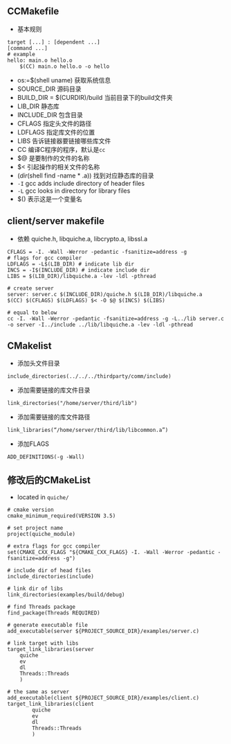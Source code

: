 ## CCMakefile

- 基本规则

```
target [...] : [dependent ...]
[command ...]
# example
hello: main.o hello.o
	$(CC) main.o hello.o -o hello
````

- os:=$(shell uname) 获取系统信息
- SOURCE_DIR 源码目录
- BUILD_DIR = $(CURDIR)/build 当前目录下的build文件夹
- LIB_DIR 静态库
- INCLUDE_DIR 包含目录
- CFLAGS 指定头文件的路径
- LDFLAGS 指定库文件的位置
- LIBS 告诉链接器要链接哪些库文件
- CC 编译C程序的程序，默认是`cc`
- $@ 是要制作的文件的名称
- $< 引起操作的相关文件的名称
- $(dir$(shell find -name * .a)) 找到对应静态库的目录
- `-I` gcc adds include directory of header files
- `-L` gcc looks in directory for library files
- $() 表示这是一个变量名

## client/server makefile

- 依赖 quiche.h, libquiche.a, libcrypto.a, libssl.a

```
CFLAGS = -I. -Wall -Werror -pedantic -fsanitize=address -g 
# flags for gcc compiler
LDFLAGS = -L$(LIB_DIR) # indicate lib dir
INCS = -I$(INCLUDE_DIR) # indicate include dir
LIBS = $(LIB_DIR)/libquiche.a -lev -ldl -pthread

# create server
server: server.c $(INCLUDE_DIR)/quiche.h $(LIB_DIR)/libquiche.a
$(CC) $(CFLAGS) $(LDFLAGS) $< -O $@ $(INCS) $(LIBS)

# equal to below
cc -I. -Wall -Werror -pedantic -fsanitize=address -g -L../lib server.c -o server -I../include ../lib/libquiche.a -lev -ldl -pthread
```

## CMakelist

- 添加头文件目录

```
include_directories(../../../thirdparty/comm/include)
```

- 添加需要链接的库文件目录

```
link_directories("/home/server/third/lib")
```

- 添加需要链接的库文件路径

```
link_libraries(“/home/server/third/lib/libcommon.a”)
```

- 添加FLAGS

```
ADD_DEFINITIONS(-g -Wall)
```

## 修改后的CMakeList

- located in `quiche/`

```
# cmake version
cmake_minimum_required(VERSION 3.5)

# set project name
project(quiche_module)

# extra flags for gcc compiler
set(CMAKE_CXX_FLAGS "${CMAKE_CXX_FLAGS} -I. -Wall -Werror -pedantic -fsanitize=address -g")

# include dir of head files
include_directories(include)

# link dir of libs
link_directories(examples/build/debug)

# find Threads package
find_package(Threads REQUIRED)

# generate executable file
add_executable(server ${PROJECT_SOURCE_DIR}/examples/server.c)

# link target with libs
target_link_libraries(server
	quiche
	ev
    dl
	Threads::Threads
	)

# the same as server
add_executable(client ${PROJECT_SOURCE_DIR}/examples/client.c)
target_link_libraries(client
        quiche
        ev
        dl
        Threads::Threads
        )
```
